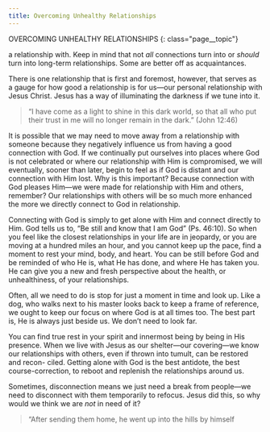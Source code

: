 ```yaml
---
title: Overcoming Unhealthy Relationships
---
```


OVERCOMING UNHEALTHY RELATIONSHIPS
{: class="page__topic"}

a relationship with. Keep in mind that not _all_ connections turn into or _should_
turn into long-term relationships. Some are better off as acquaintances.

There is one relationship that is first and foremost, however, that serves as
a gauge for how good a relationship is for us—our personal relationship with
Jesus Christ. Jesus has a way of illuminating the darkness if we tune into it.

> “I have come as a light to shine in this dark world, so that all
> who put their trust in me will no longer remain in the dark.”
> (John 12:46)

It is possible that we may need to move away from a relationship with
someone because they negatively influence us from having a good connection
with God. If we continually put ourselves into places where God is not celebrated
or where our relationship with Him is compromised, we will eventually, sooner
than later, begin to feel as if God is distant and our connection with Him lost.
Why is this important? Because connection with God pleases Him—we were
made for relationship with Him and others, remember? Our relationships with
others will be so much more enhanced the more we directly connect to God in
relationship.

Connecting with God is simply to get alone with Him and connect directly
to Him. God tells us to, “Be still and know that I am God” (Ps. 46:10). So when
you feel like the closest relationships in your life are in jeopardy, or you are
moving at a hundred miles an hour, and you cannot keep up the pace, find a
moment to rest your mind, body, and heart. You can be still before God and be
reminded of who He is, what He has done, and where He has taken you. He can
give you a new and fresh perspective about the health, or unhealthiness, of your
relationships.

Often, all we need to do is stop for just a moment in time and look up. Like
a dog, who walks next to his master looks back to keep a frame of reference, we
ought to keep our focus on where God is at all times too. The best part is, He is
always just beside us. We don’t need to look far.

You can find true rest in your spirit and innermost being by being in His
presence. When we live with Jesus as our shelter—our covering—we know our
relationships with others, even if thrown into tumult, can be restored and recon-
ciled. Getting alone with God is the best antidote, the best course-correction, to
reboot and replenish the relationships around us.

Sometimes, disconnection means we just need a break from people—we
need to disconnect with them temporarily to refocus. Jesus did this, so why
would we think we are _not_ in need of it?

> “After sending them home, he went up into the hills by himself